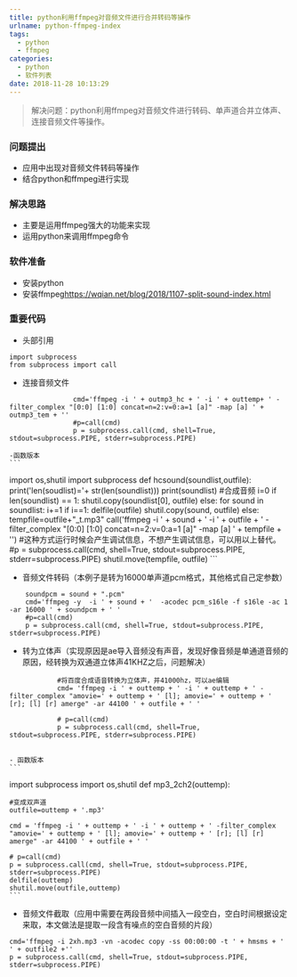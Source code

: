 ```yaml
---
title: python利用ffmpeg对音频文件进行合并转码等操作
urlname: python-ffmpeg-index
tags:
  - python
  - ffmpeg
categories:
  - python
  - 软件列表
date: 2018-11-28 10:13:29
---
```

<!-- Hexo daybreak git vb.net 健康 博客设置 网络日志 软件列表 魔法书签 -->
<!--![图]() -->
<!--[]() -->

> 解决问题：python利用ffmpeg对音频文件进行转码、单声道合并立体声、连接音频文件等操作。

<!-- more -->

### 问题提出
- 应用中出现对音频文件转码等操作
- 结合python和ffmpeg进行实现

### 解决思路
- 主要是运用ffmpeg强大的功能来实现
- 运用python来调用ffmpeg命令

### 软件准备
- 安装python
- 安装ffmpeg<https://wqian.net/blog/2018/1107-split-sound-index.html>

### 重要代码
- 头部引用
```
import subprocess
from subprocess import call
```
- 连接音频文件

```
                cmd='ffmpeg -i ' + outmp3_hc + ' -i ' + outtemp+ ' -filter_complex "[0:0] [1:0] concat=n=2:v=0:a=1 [a]" -map [a] ' + outmp3_tem + ''
                #p=call(cmd)
                p = subprocess.call(cmd, shell=True, stdout=subprocess.PIPE, stderr=subprocess.PIPE)

```
    -函数版本
    ```
import os,shutil
import subprocess
def hcsound(soundlist,outfile):
    print('len(soudlist)='+ str(len(soundlist)))
    print(soundlist)
    #合成音频
    i=0
    if len(soundlist) == 1:
        shutil.copy(soundlist[0], outfile)
    else:
        for sound in soundlist:
            i+=1
            if i==1:
                delfile(outfile)
                shutil.copy(sound, outfile)
            else:
                tempfile=outfile+"_t.mp3"
                call('ffmpeg -i ' + sound + ' -i ' + outfile + ' -filter_complex "[0:0] [1:0] concat=n=2:v=0:a=1 [a]" -map [a] ' + tempfile + '')
                #这种方式运行时候会产生调试信息，不想产生调试信息，可以用以上替代。
                #p = subprocess.call(cmd, shell=True, stdout=subprocess.PIPE, stderr=subprocess.PIPE)
                shutil.move(tempfile, outfile)
    ```

- 音频文件转码（本例子是转为16000单声道pcm格式，其他格式自己定参数）
```
    soundpcm = sound + ".pcm"
    cmd='ffmpeg -y  -i ' + sound + '  -acodec pcm_s16le -f s16le -ac 1 -ar 16000 ' + soundpcm + ' '
    #p=call(cmd)
    p = subprocess.call(cmd, shell=True, stdout=subprocess.PIPE, stderr=subprocess.PIPE)
```

- 转为立体声（实现原因是ae导入音频没有声音，发现好像音频是单通道音频的原因，经转换为双通道立体声41KHZ之后，问题解决）
```
            #将百度合成语音转换为立体声，并41000hz，可以ae编辑
            cmd= 'ffmpeg -i ' + outtemp + ' -i ' + outtemp + ' -filter_complex "amovie=' + outtemp + ' [l]; amovie=' + outtemp + ' [r]; [l] [r] amerge" -ar 44100 ' + outfile + ' '

            # p=call(cmd)
            p = subprocess.call(cmd, shell=True, stdout=subprocess.PIPE, stderr=subprocess.PIPE)
            
```
    - 函数版本
    ```
import subprocess
import os,shutil
def mp3_2ch2(outtemp):

    #变成双声道
    outfile=outtemp + '.mp3'

    cmd = 'ffmpeg -i ' + outtemp + ' -i ' + outtemp + ' -filter_complex "amovie=' + outtemp + ' [l]; amovie=' + outtemp + ' [r]; [l] [r] amerge" -ar 44100 ' + outfile + ' '

    # p=call(cmd)
    p = subprocess.call(cmd, shell=True, stdout=subprocess.PIPE, stderr=subprocess.PIPE)
    delfile(outtemp)
    shutil.move(outfile,outtemp)
    ```

- 音频文件截取（应用中需要在两段音频中间插入一段空白，空白时间根据设定来取，本文做法是提取一段含有噪点的空白音频的片段）
```
cmd='ffmpeg -i 2xh.mp3 -vn -acodec copy -ss 00:00:00 -t ' + hmsms + ' ' + outfile2 +''
p = subprocess.call(cmd, shell=True, stdout=subprocess.PIPE, stderr=subprocess.PIPE)
```
